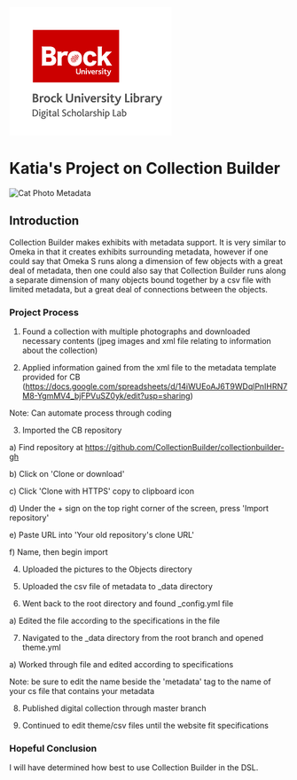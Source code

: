 ![DSL Logo](dsl_logo.png)


# Katia's Project on Collection Builder
![Cat Photo Metadata](https://124135-361502-raikfcquaxqncofqfm.stackpathdns.com/asset/img/banners/kb/data-glossary/metadata.png)
 
## Introduction
Collection Builder makes exhibits with metadata support. It is very similar to Omeka in that it creates exhibits surrounding metadata, however if one could say that Omeka S runs along a dimension of few objects with a great deal of metadata, then one could also say that Collection Builder runs along a separate dimension of many objects bound together by a csv file with limited metadata, but a great deal of connections between the objects.


### Project Process
1) Found a collection with multiple photographs and downloaded necessary contents (jpeg images and xml file relating to information about the collection) 

2) Applied information gained from the xml file to the metadata template provided for CB (https://docs.google.com/spreadsheets/d/14iWUEoAJ6T9WDqlPnIHRN7M8-YgmMV4_bjFPVuSZ0yk/edit?usp=sharing) 

 Note: Can automate process through coding 

3) Imported the CB repository 

 a) Find repository at https://github.com/CollectionBuilder/collectionbuilder-gh 

 b) Click on 'Clone or download' 

 c) Click 'Clone with HTTPS' copy to clipboard icon 

 d) Under the + sign on the top right corner of the screen, press 'Import repository' 

 e) Paste URL into 'Your old repository's clone URL' 

 f) Name, then begin import 

4) Uploaded the pictures to the Objects directory 

5) Uploaded the csv file of metadata to _data directory 

6) Went back to the root directory and found _config.yml file 

 a) Edited the file according to the specifications in the file 

7) Navigated to the _data directory from the root branch and opened theme.yml 

 a) Worked through file and edited according to specifications

 Note: be sure to edit the name beside the 'metadata' tag to the name of your cs file that contains your metadata 

8) Published digital collection through master branch 

9) Continued to edit theme/csv files until the website fit specifications 

### Hopeful Conclusion
I will have determined how best to use Collection Builder in the DSL.

